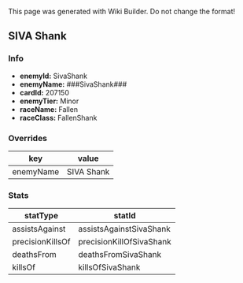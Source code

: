 <span class="wiki-builder">This page was generated with Wiki Builder. Do not change the format!</span>

## SIVA Shank
### Info
* **enemyId:** SivaShank
* **enemyName:** ###SivaShank###
* **cardId:** 207150
* **enemyTier:** Minor
* **raceName:** Fallen
* **raceClass:** FallenShank

### Overrides
key | value
--- | -----
enemyName | SIVA Shank

### Stats
statType | statId
-------- | ------
assistsAgainst | assistsAgainstSivaShank
precisionKillsOf | precisionKillOfSivaShank
deathsFrom | deathsFromSivaShank
killsOf | killsOfSivaShank

